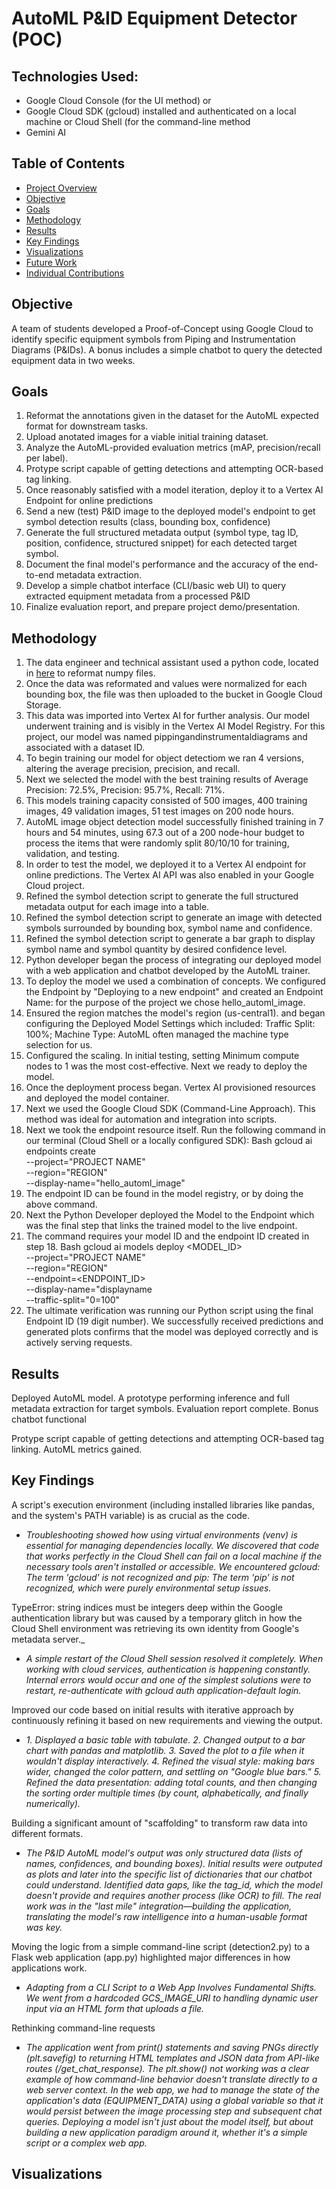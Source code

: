 # AutoML P&ID Equipment Detector (POC)
## Technologies Used:

* Google Cloud Console (for the UI method) or 
* Google Cloud SDK (gcloud) 
 installed and authenticated on a local machine or Cloud Shell (for the command-line method
* Gemini AI

 
## Table of Contents
- [Project Overview](https://github.com/JasmineH12/Sprinternship/blob/main/README.md)
- [Objective](https://github.com/Aunestly/SprinternProject25?tab=readme-ov-file#objective)
- [Goals](https://github.com/Aunestly/SprinternProject25?tab=readme-ov-file#goals)
- [Methodology](https://github.com/Aunestly/SprinternProject25?tab=readme-ov-file#methodology)
- [Results](https://github.com/Aunestly/SprinternProject25?tab=readme-ov-file#results)
- [Key Findings](https://github.com/Aunestly/SprinternProject25?tab=readme-ov-file#key-findings)
- [Visualizations](link)
- [Future Work](link)
- [Individual Contributions](link)

## Objective
A team of students developed a Proof-of-Concept using Google Cloud to identify specific equipment symbols from Piping and Instrumentation Diagrams (P&IDs). A bonus includes a simple chatbot to query the detected equipment data in two weeks.

## Goals
1. Reformat the annotations given in the dataset for the AutoML expected format for downstream tasks.
2. Upload anotated images for a viable initial training dataset.
3. Analyze the AutoML-provided evaluation metrics (mAP, precision/recall per label).
4. Protype  script capable of getting detections and attempting OCR-based tag linking.
6. Once reasonably satisfied with a model iteration, deploy it to a Vertex AI Endpoint for online predictions
7. Send a new (test) P&ID image to the deployed model's endpoint to get symbol detection results (class, bounding box, confidence)
8. Generate the full structured metadata output (symbol type, tag ID, position, confidence, structured snippet) for each detected target symbol.
9. Document the final model's performance and the accuracy of the end-to-end metadata extraction.
10. Develop a simple chatbot interface (CLI/basic web UI) to query extracted equipment metadata from a processed P&ID
11. Finalize evaluation report, and prepare project demo/presentation.

## Methodology
1. The data engineer and technical assistant used a python code, located in [here](https://github.com/JasmineH12/Sprinternship/blob/main/converting_to_ML_readable.py) to reformat numpy files.
2. Once the data was reformated and values were normalized for each bounding box, the file was then uploaded to the bucket in Google Cloud Storage.
3. This data was imported into Vertex AI for further analysis.  Our model underwent training and is visibly in the Vertex AI Model Registry. For this project, our model was named pippingandinstrumentaldiagrams and associated with a dataset ID.
4. To begin training our model for object detectiom we ran 4 versions, altering the average precision, precision, and recall.
5. Next we selected the model with the best training results of Average Precision: 72.5%, Precision: 95.7%, Recall: 71%.
6. This models training capacity consisted of 500 images, 400 training images, 49 validation images, 51 test images on 200 node hours.
7. AutoML image object detection model successfully finished training in 7 hours and 54 minutes, using 67.3 out of a 200 node-hour budget to process the items that were randomly split 80/10/10 for training, validation, and testing.
8. In order to test the model, we deployed it to a Vertex AI endpoint for online predictions. The Vertex AI API was also enabled in your Google Cloud project.  
9. Refined the symbol detection script to generate the full structured metadata output for each image into a table.
10. Refined the symbol detection script to generate an image with detected symbols surrounded by bounding box, symbol name and confidence.
11. Refined the symbol detection script to generate a bar graph to display symbol name and symbol quantity by desired confidence level.
12. Python developer began the process of integrating our deployed model with a web application and chatbot developed by the AutoML trainer.
13.  To deploy the model we used a combination of concepts.  We configured the Endpoint by "Deploying to a new endpoint"  and created an Endpoint Name: for the purpose of the project we chose hello_automl_image.
14. Ensured the region matches the model's region (us-central1). and began configuring the Deployed Model Settings which included: Traffic Split: 100%; Machine Type: AutoML often managed the machine type selection for us.
15. Configured the scaling. In initial testing, setting Minimum compute nodes to 1 was the most cost-effective. Next we ready to deploy the model.
16. Once the deployment process began. Vertex AI provisioned resources and deployed the model container.
17. Next we used the Google Cloud SDK (Command-Line Approach). This method was ideal for automation and integration into scripts.
18.  Next we took the endpoint resource itself. Run the following command in our terminal (Cloud Shell or a locally configured SDK):
Bash
gcloud ai endpoints create \
  --project="PROJECT NAME" \
  --region="REGION" \
  --display-name="hello_automl_image"
19. The endpoint ID can be found in the model registry, or by doing the above command.
20. Next the Python Developer deployed the Model to the Endpoint which was the final step that links the trained model to the live endpoint.
21. The command requires your model ID and the endpoint ID created in step 18.
Bash
gcloud ai models deploy <MODEL_ID> \
  --project="PROJECT NAME" \
  --region="REGION" \
  --endpoint=<ENDPOINT_ID> \
  --display-name="displayname \
  --traffic-split="0=100"
22. The ultimate verification was running our Python script using the final Endpoint ID (19 digit number). We successfully received predictions and generated plots confirms that the model was deployed correctly and is actively serving requests.

## Results
Deployed AutoML model. A prototype performing inference and full metadata extraction for target symbols. Evaluation report complete. Bonus chatbot functional

Protype  script capable of getting detections and attempting OCR-based tag linking. AutoML metrics gained.

## Key Findings
A script's execution environment (including installed libraries like pandas, and the system's PATH variable) is as crucial as the code.

* _Troubleshooting showed how using virtual environments (venv) is essential for managing dependencies locally. We discovered that code that works perfectly in the Cloud Shell can fail on a local machine if the necessary tools aren't installed or accessible. We encountered gcloud: The term 'gcloud' is not recognized and pip: The term 'pip' is not recognized, which were purely environmental setup issues._

TypeError: string indices must be integers deep within the Google authentication library but was caused by a temporary glitch in how the Cloud Shell environment was retrieving its own identity from Google's metadata server._

* _A simple restart of the Cloud Shell session resolved it completely. When working with cloud services, authentication is happening constantly. Internal errors would occur and one of the simplest solutions were to restart, re-authenticate with gcloud auth application-default login._
  
Improved our code based on initial results with iterative approach by continuously refining it based on new requirements and viewing the output.
* _1. Displayed a basic table with tabulate. 2. Changed output to a bar chart with pandas and matplotlib. 3. Saved the plot to a file when it wouldn't display interactively. 4. Refined the visual style: making bars wider, changed the color pattern, and settling on "Google blue bars." 5. Refined the data presentation: adding total counts, and then changing the sorting order multiple times (by count, alphabetically, and finally numerically)._

Building a significant amount of "scaffolding" to transform raw data into different formats.
  
* _The P&ID AutoML model's output was only structured data (lists of names, confidences, and bounding boxes). Initial results were outputed as plots and later into the specific list of dictionaries that our chatbot could understand. Identified data gaps, like the tag_id, which the model doesn't provide and requires another process (like OCR) to fill. The real work was in the "last mile" integration—building the application, translating the model's raw intelligence into a human-usable format was key._
  
Moving the logic from a simple command-line script (detection2.py) to a Flask web application (app.py) highlighted major differences in how applications work.

* _Adapting from a CLI Script to a Web App Involves Fundamental Shifts. We went from a hardcoded GCS_IMAGE_URI to handling dynamic user input via an HTML form that uploads a file._

Rethinking command-line requests

* _The application went from print() statements and saving PNGs directly (plt.savefig) to returning HTML templates and JSON data from API-like routes (/get_chat_response). The plt.show() not working was a clear example of how command-line behavior doesn't translate directly to a web server context. In the web app, we had to manage the state of the application's data (EQUIPMENT_DATA) using a global variable so that it would persist between the image processing step and subsequent chat queries. Deploying a model isn't just about the model itself, but about building a new application paradigm around it, whether it's a simple script or a complex web app._

## Visualizations
